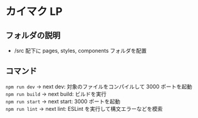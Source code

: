 # カイマク LP

## フォルダの説明

- /src 配下に pages, styles, components フォルダを配置

## コマンド

`npm run dev` -> next dev: 対象のファイルをコンパイルして 3000 ポートを起動\
`npm run build` -> next build: ビルドを実行\
`npm run start` -> next start: 3000 ポートを起動\
`npm run lint` -> next lint: ESLint を実行して構文エラーなどを模索
